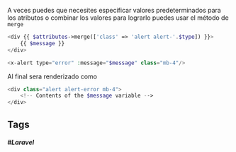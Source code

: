 A veces puedes que necesites especificar valores predeterminados para los atributos o combinar los valores para lograrlo puedes usar el método de `merge`

```php
<div {{ $attributes->merge(['class' => 'alert alert-'.$type]) }}>
    {{ $message }}
</div>
```

```php
<x-alert type="error" :message="$message" class="mb-4"/>
```

Al final sera renderizado como

```php
<div class="alert alert-error mb-4">
    <!-- Contents of the $message variable -->
</div>
```
## Tags

##### #Laravel